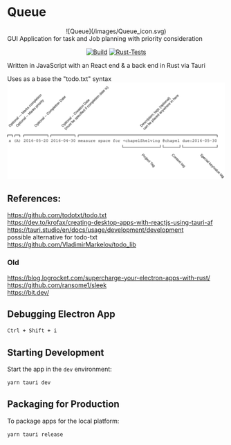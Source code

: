 
# Queue
<div align="center">
![Queue](/images/Queue_icon.svg)
</div>
GUI Application for task and Job planning with priority consideration

<div align="center">

[![Build](https://github.com/EngineeringDeveloper/queue/actions/workflows/build.yml/badge.svg)](https://github.com/EngineeringDeveloper/queue/actions/workflows/build.yml)
[![Rust-Tests](https://github.com/EngineeringDeveloper/queue/actions/workflows/rust.yml/badge.svg)](https://github.com/EngineeringDeveloper/queue/actions/workflows/rust.yml)

</div>

Written in JavaScript with an React end & a back end in Rust via Tauri  
  
Uses as a base the "todo.txt" syntax  
![todo.txt](/images/todotxt_explainer.svg)

## References:  
https://github.com/todotxt/todo.txt  
https://dev.to/krofax/creating-desktop-apps-with-reactjs-using-tauri-af  
https://tauri.studio/en/docs/usage/development/development  
possible alternative for todo-txt  
https://github.com/VladimirMarkelov/todo_lib  

  
### Old
https://blog.logrocket.com/supercharge-your-electron-apps-with-rust/  
https://github.com/ransome1/sleek  
https://bit.dev/  

## Debugging Electron App

```bash
Ctrl + Shift + i
```


## Starting Development

Start the app in the `dev` environment:

```bash
yarn tauri dev
```

## Packaging for Production

To package apps for the local platform:

```bash
yarn tauri release
```
